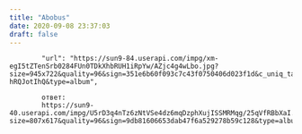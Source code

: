 ```yaml
---
title: "Abobus"
date: 2020-09-08 23:37:03
draft: false
---
```


            "url": "https://sun9-84.userapi.com/impg/xm-egI5tZTenSrb0284FUn0TDkXhbRUH1iRpYw/AZjc4g4wLbo.jpg?size=945x722&quality=96&sign=351e6b60f093c7c43f0750406d023f1d&c_uniq_tag=X788uwLpzLX2fnFOF6Tq4oznmaTLVeR7q-hRQJotIhQ&type=album",

            ответ:
            https://sun9-40.userapi.com/impg/U5rD3q4nTz6zNtVSe4dz6mqDzphXujISSMRMqg/25qVfRBbXaI.jpg?size=807x617&quality=96&sign=9db81606653dab47f6a529278b59c128&type=album
